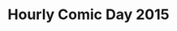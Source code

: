 ---
layout: story
title: Hourly Comic Day 2015
image: /assets/comics/2015-1
imageType: .jpeg
pageNumber: 1
baseurl: /hourlies
numPages: 8
origin: hourlies.html
---